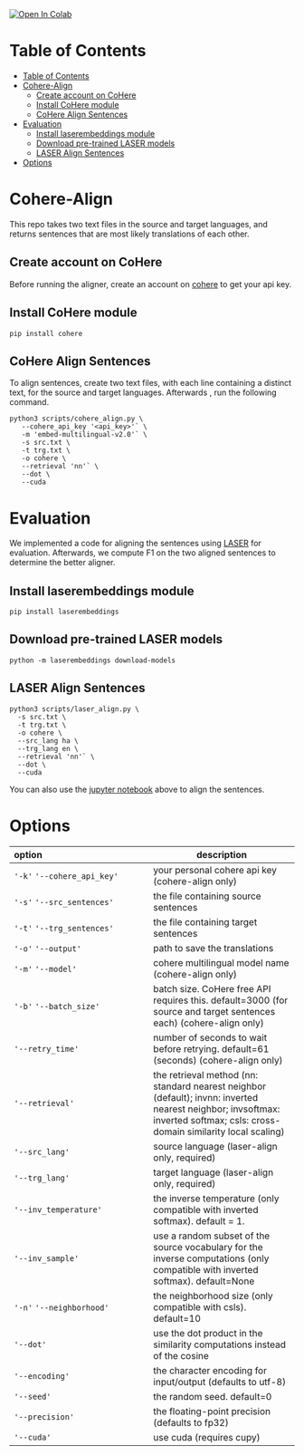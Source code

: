 <a target="_blank" href="https://colab.research.google.com/github/abumafrim/Cohere-Align/blob/main/Cohere%20Align%20Sentences.ipynb">
  <img src="https://colab.research.google.com/assets/colab-badge.svg" alt="Open In Colab"/>
</a>

# Table of Contents
<!-- vscode-markdown-toc -->
- [Table of Contents](#table-of-contents)
- [Cohere-Align](#cohere-align)
  - [Create account on CoHere](#create-account-on-cohere)
  - [Install CoHere module](#install-cohere-module)
  - [CoHere Align Sentences](#cohere-align-sentences)
- [Evaluation](#evaluation)
  - [Install laserembeddings module](#install-laserembeddings-module)
  - [Download pre-trained LASER models](#download-pre-trained-laser-models)
  - [LASER Align Sentences](#laser-align-sentences)
- [Options](#options)

<!-- vscode-markdown-toc-config
	numbering=false
	autoSave=true
	/vscode-markdown-toc-config -->
<!-- /vscode-markdown-toc -->

# <a name='Cohere'></a>Cohere-Align 
This repo takes two text files in the source and target languages, and returns sentences that are most likely translations of each other.

## <a name='Acct'></a>Create account on CoHere
Before running the aligner, create an account on [cohere](https://cohere.com) to get your api key.

## <a name='Install-C'></a>Install CoHere module
```
pip install cohere
```

## <a name='Align-C'></a>CoHere Align Sentences
To align sentences, create two text files, with each line containing a distinct text, for the source and target languages. Afterwards , run the following command.

```
python3 scripts/cohere_align.py \
   --cohere_api_key '<api_key>'` \
   -m 'embed-multilingual-v2.0'` \
   -s src.txt \
   -t trg.txt \
   -o cohere \
   --retrieval 'nn'` \
   --dot \
   --cuda
 ```

# <a name='Eval'></a>Evaluation
We implemented a code for aligning the sentences using [LASER](https://github.com/facebookresearch/LASER) for evaluation. Afterwards, we compute F1 on the two aligned sentences to determine the better aligner.

## <a name='Install-L'></a>Install laserembeddings module

```
pip install laserembeddings
```
## <a name='Download-Laser'></a>Download pre-trained LASER models
```
python -m laserembeddings download-models
```
## <a name='Align-L'></a>LASER Align Sentences
```
python3 scripts/laser_align.py \
  -s src.txt \
  -t trg.txt \
  -o cohere \
  --src_lang ha \
  --trg_lang en \
  --retrieval 'nn'` \
  --dot \
  --cuda
```

You can also use the [jupyter notebook](https://github.com/abumafrim/Cohere-Align/blob/main/Cohere_Align_Sentences.ipynb) above to align the sentences.

# <a name='Options'></a>Options
| option&nbsp;&nbsp;&nbsp;&nbsp;&nbsp;&nbsp;&nbsp;&nbsp;&nbsp;&nbsp;&nbsp;&nbsp;&nbsp;&nbsp;&nbsp;&nbsp;&nbsp;&nbsp;&nbsp;&nbsp;&nbsp;&nbsp;&nbsp;&nbsp;&nbsp;&nbsp;&nbsp;&nbsp;&nbsp;&nbsp;&nbsp;&nbsp;&nbsp;&nbsp;&nbsp;&nbsp;&nbsp;&nbsp;&nbsp;&nbsp;&nbsp;&nbsp; | description |
| ----------------- | ----------- |
| `'-k'` `'--cohere_api_key'` | your personal cohere api key (cohere-align only) |
| `'-s'` `'--src_sentences'` | the file containing source sentences |
| `'-t'` `'--trg_sentences'` | the file containing target sentences |
| `'-o'` `'--output'` | path to save the translations |
| `'-m'` `'--model'` | cohere multilingual model name (cohere-align only) |
| `'-b'` `'--batch_size'` | batch size. CoHere free API requires this. default=3000 (for source and target sentences each) (cohere-align only) |
| `'--retry_time'` | number of seconds to wait before retrying. default=61 (seconds) (cohere-align only) |
| `'--retrieval'` | the retrieval method (nn: standard nearest neighbor (default); invnn: inverted nearest neighbor; invsoftmax: inverted softmax; csls: cross-domain similarity local scaling) |
| `'--src_lang'` | source language (laser-align only, required) |
| `'--trg_lang'` | target language (laser-align only, required) |
| `'--inv_temperature'` | the inverse temperature (only compatible with inverted softmax). default = 1. |
| `'--inv_sample'` | use a random subset of the source vocabulary for the inverse computations (only compatible with inverted softmax). default=None |
| `'-n'` `'--neighborhood'` | the neighborhood size (only compatible with csls). default=10 |
| `'--dot'` | use the dot product in the similarity computations instead of the cosine |
| `'--encoding'` | the character encoding for input/output (defaults to utf-8) |
| `'--seed'` | the random seed. default=0 |
| `'--precision'` | the floating-point precision (defaults to fp32) |
| `'--cuda'` | use cuda (requires cupy) |
